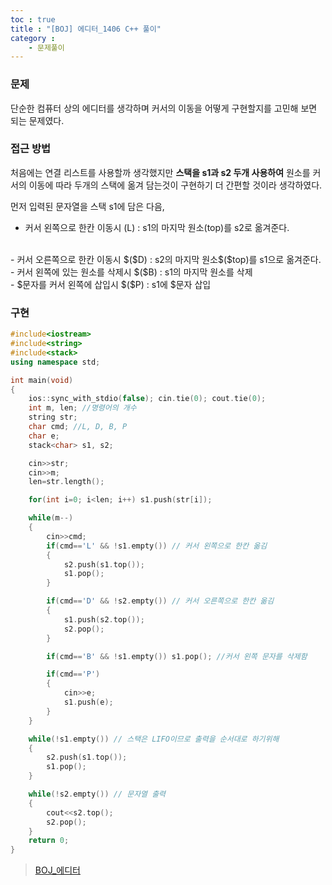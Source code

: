 ```yaml
---
toc : true
title : "[BOJ] 에디터_1406 C++ 풀이"
category : 
    - 문제풀이
---
```

### 문제
단순한 컴퓨터 상의 에디터를 생각하며 커서의 이동을 어떻게 구현할지를 고민해 보면 되는 문제였다. 

### 접근 방법
처음에는 연결 리스트를 사용할까 생각했지만 **스택을 s1과 s2 두개 사용하여** 원소를 커서의 이동에 따라 두개의 스택에 옮겨 담는것이 구현하기 더 간편할 것이라 생각하였다. 

먼저 입력된 문자열을 스택 s1에 담은 다음, 
- 커서 왼쪽으로 한칸 이동시 $($L) :  s1의 마지막 원소$($top)를 s2로 옮겨준다.
<br>
- 커서 오른쪽으로 한칸 이동시 $($D) : s2의 마지막 원소$($top)를 s1으로 옮겨준다.
<br>
- 커서 왼쪽에 있는 원소를 삭제시 $($B) : s1의 마지막 원소를 삭제
<br>
- $문자를 커서 왼쪽에 삽입시 $($P) : s1에 $문자 삽입

### 구현
``` cpp
#include<iostream>
#include<string>
#include<stack>
using namespace std;

int main(void)
{
    ios::sync_with_stdio(false); cin.tie(0); cout.tie(0);
    int m, len; //명령어의 개수
    string str; 
    char cmd; //L, D, B, P
    char e;
    stack<char> s1, s2;

    cin>>str;
    cin>>m;
    len=str.length();

    for(int i=0; i<len; i++) s1.push(str[i]);

    while(m--)
    {
        cin>>cmd;
        if(cmd=='L' && !s1.empty()) // 커서 왼쪽으로 한칸 옮김
        {
            s2.push(s1.top());
            s1.pop();
        }

        if(cmd=='D' && !s2.empty()) // 커서 오른쪽으로 한칸 옮김
        {
            s1.push(s2.top());
            s2.pop();
        }

        if(cmd=='B' && !s1.empty()) s1.pop(); //커서 왼쪽 문자를 삭제함

        if(cmd=='P')
        {
            cin>>e;
            s1.push(e);
        }
    }

    while(!s1.empty()) // 스택은 LIFO이므로 출력을 순서대로 하기위해
    {
        s2.push(s1.top());
        s1.pop();
    }

    while(!s2.empty()) // 문자열 출력
    {
        cout<<s2.top();
        s2.pop();
    }
    return 0;
}
```
>[BOJ_에디터](https://www.acmicpc.net/problem/1406)